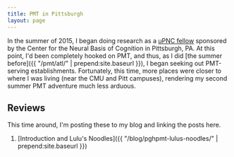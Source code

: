 ```yaml
---
title: PMT in Pittsburgh
layout: page
---
```


In the summer of 2015, I began doing research as a
[uPNC fellow](http://www.cnbc.cmu.edu/article/76-summercompneuro)
sponsored by the Center for the Neural Basis of Cognition in Pittsburgh, PA.
At this point, I'd been completely hooked on PMT, and thus, as I did
[the summer before]({{ "/pmt/atl/" | prepend:site.baseurl }}),
I began seeking out PMT-serving establishments. Fortunately, this time,
more places were closer to where I was living (near the CMU and Pitt campuses),
rendering my second summer PMT adventure much less arduous.

## Reviews

This time around, I'm posting these to my blog and linking the
posts here.

1. [Introduction and Lulu's Noodles]({{ "/blog/pghpmt-lulus-noodles/" | prepend:site.baseurl }})
